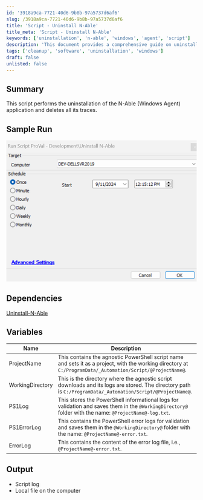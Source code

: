 ```yaml
---
id: '3918a9ca-7721-40d6-9b8b-97a5737d6af6'
slug: /3918a9ca-7721-40d6-9b8b-97a5737d6af6
title: 'Script - Uninstall N-Able'
title_meta: 'Script - Uninstall N-Able'
keywords: ['uninstallation', 'n-able', 'windows', 'agent', 'script']
description: 'This document provides a comprehensive guide on uninstalling the N-Able (Windows Agent) application, including the script to perform the uninstallation and clean up all traces of the application from the system.'
tags: ['cleanup', 'software', 'uninstallation', 'windows']
draft: false
unlisted: false
---
```


## Summary

This script performs the uninstallation of the N-Able (Windows Agent) application and deletes all its traces.

## Sample Run

![Sample Run](../../../static/img/Script---Uninstall-N-Able/image_1.png)

## Dependencies

[Uninstall-N-Able](/docs/a6048dd1-3c62-4607-86db-d74826c89109)

## Variables

| Name             | Description                                                                                                                                                      |
|------------------|------------------------------------------------------------------------------------------------------------------------------------------------------------------|
| ProjectName      | This contains the agnostic PowerShell script name and sets it as a project, with the working directory at `C:/ProgramData/_Automation/Script/@ProjectName@`. |
| WorkingDirectory  | This is the directory where the agnostic script downloads and its logs are stored. The directory path is `C:/ProgramData/_Automation/Script/@ProjectName@`.   |
| PS1Log           | This stores the PowerShell informational logs for validation and saves them in the `@WorkingDirectory@` folder with the name: `@ProjectName@-log.txt`.        |
| PS1ErrorLog      | This contains the PowerShell error logs for validation and saves them in the `@WorkingDirectory@` folder with the name: `@ProjectName@-error.txt`.           |
| ErrorLog         | This contains the content of the error log file, i.e., `@ProjectName@-error.txt`.                                                                             |

## Output

- Script log
- Local file on the computer
